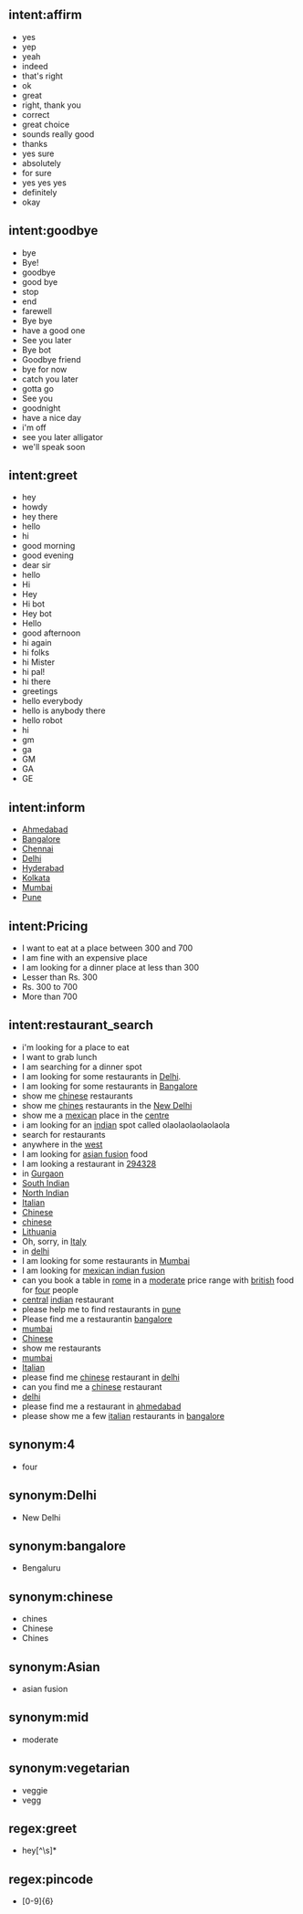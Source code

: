 ## intent:affirm
- yes
- yep
- yeah
- indeed
- that's right
- ok
- great
- right, thank you
- correct
- great choice
- sounds really good
- thanks
- yes sure
- absolutely
- for sure
- yes yes yes
- definitely
- okay
## intent:goodbye
- bye
- Bye!
- goodbye
- good bye
- stop
- end
- farewell
- Bye bye
- have a good one
- See you later
- Bye bot
- Goodbye friend
- bye for now
- catch you later
- gotta go
- See you
- goodnight
- have a nice day
- i'm off
- see you later alligator
- we'll speak soon

## intent:greet
- hey
- howdy
- hey there
- hello
- hi
- good morning
- good evening
- dear sir
- hello
- Hi
- Hey
- Hi bot
- Hey bot
- Hello
- good afternoon
- hi again
- hi folks
- hi Mister
- hi pal!
- hi there
- greetings
- hello everybody
- hello is anybody there
- hello robot
- hi
- gm
- ga
- GM
- GA
- GE

## intent:inform	
- [Ahmedabad](location)
- [Bangalore](location)
- [Chennai](location)
- [Delhi](location)
- [Hyderabad](location)
- [Kolkata](location)
- [Mumbai](location)
- [Pune](location)

## intent:Pricing
- I want to eat at a place between 300 and 700
- I am fine with an expensive place
- I am looking for a dinner place at less than 300
- Lesser than Rs. 300
- Rs. 300 to 700
- More than 700
## intent:restaurant_search
- i'm looking for a place to eat
- I want to grab lunch
- I am searching for a dinner spot
- I am looking for some restaurants in [Delhi](location).
- I am looking for some restaurants in [Bangalore](location)
- show me [chinese](cuisine) restaurants
- show me [chines](cuisine:chinese) restaurants in the [New Delhi](location:Delhi)
- show me a [mexican](cuisine) place in the [centre](location)
- i am looking for an [indian](cuisine) spot called olaolaolaolaolaola
- search for restaurants
- anywhere in the [west](location)
- I am looking for [asian fusion](cuisine) food
- I am looking a restaurant in [294328](location)
- in [Gurgaon](location)
- [South Indian](cuisine)
- [North Indian](cuisine)
- [Italian](cuisine)
- [Chinese](cuisine:chinese)
- [chinese](cuisine)
- [Lithuania](location)
- Oh, sorry, in [Italy](location)
- in [delhi](location)
- I am looking for some restaurants in [Mumbai](location)
- I am looking for [mexican indian fusion](cuisine)
- can you book a table in [rome](location) in a [moderate](price:mid) price range with [british](cuisine) food for [four](people:4) people
- [central](location) [indian](cuisine) restaurant
- please help me to find restaurants in [pune](location)
- Please find me a restaurantin [bangalore](location)
- [mumbai](location)
- [Chinese](cuisine:chinese)
- show me restaurants
- [mumbai](location)
- [Italian](cuisine)
- please find me [chinese](cuisine) restaurant in [delhi](location)
- can you find me a [chinese](cuisine) restaurant
- [delhi](location)
- please find me a restaurant in [ahmedabad](location)
- please show me a few [italian](cuisine) restaurants in [bangalore](location)

## synonym:4
- four

## synonym:Delhi
- New Delhi

## synonym:bangalore
- Bengaluru

## synonym:chinese
- chines
- Chinese
- Chines

## synonym:Asian
- asian fusion

## synonym:mid
- moderate

## synonym:vegetarian
- veggie
- vegg

## regex:greet
- hey[^\s]*

## regex:pincode
- [0-9]{6}
